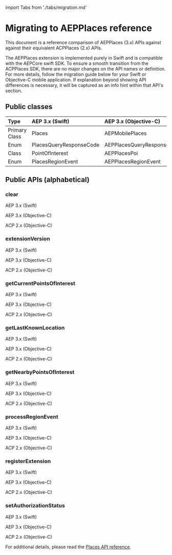 import Tabs from './tabs/migration.md'

# Migrating to AEPPlaces reference

This document is a reference comparison of AEPPlaces (3.x) APIs against against their equivalent ACPPlaces (2.x) APIs.

The AEPPlaces extension is implemented purely in Swift and is compatible with the AEPCore swift SDK. To ensure a smooth transition from the ACPPlaces SDK, there are no major changes on the API names or definition. For more details, follow the migration guide below for your Swift or Objective-C mobile application. If explanation beyond showing API differences is necessary, it will be captured as an info hint within that API's section.

## Public classes

| Type | AEP 3.x (Swift) | AEP 3.x (Objective-C) | ACP 2.x (Objective-C) |
| :--- | :--- | :--- | :--- |
| Primary Class | Places | AEPMobilePlaces | ACPPlaces |
| Enum | PlacesQueryResponseCode | AEPPlacesQueryResponseCode | ACPPlacesRequestError |
| Class | PointOfInterest | AEPPlacesPoi | ACPPlacesPoi |
| Enum | PlacesRegionEvent | AEPPlacesRegionEvent | ACPRegionEventType |

## Public APIs (alphabetical)

### clear

<TabsBlock orientation="horizontal" slots="heading, content" repeat="3"/>

AEP 3.x (Swift)

<Tabs query="language=aep-swift&api=clear"/>

AEP 3.x (Objective-C)

<Tabs query="language=aep-objc&api=clear"/>

ACP 2.x (Objective-C)

<Tabs query="language=acp-objc&api=clear"/>

### extensionVersion

<TabsBlock orientation="horizontal" slots="heading, content" repeat="3"/>

AEP 3.x (Swift)

<Tabs query="language=aep-swift&api=extension-version"/>

AEP 3.x (Objective-C)

<Tabs query="language=aep-objc&api=extension-version"/>

ACP 2.x (Objective-C)

<Tabs query="language=acp-objc&api=extension-version"/>

### getCurrentPointsOfInterest

<TabsBlock orientation="horizontal" slots="heading, content" repeat="3"/>

AEP 3.x (Swift)

<Tabs query="language=aep-swift&api=get-current-points-of-interest"/>

AEP 3.x (Objective-C)

<Tabs query="language=aep-objc&api=get-current-points-of-interest"/>

ACP 2.x (Objective-C)

<Tabs query="language=acp-objc&api=get-current-points-of-interest"/>

### getLastKnownLocation

<TabsBlock orientation="horizontal" slots="heading, content" repeat="3"/>

AEP 3.x (Swift)

<Tabs query="language=aep-swift&api=get-last-known-location"/>

AEP 3.x (Objective-C)

<Tabs query="language=aep-objc&api=get-last-known-location"/>

ACP 2.x (Objective-C)

<Tabs query="language=acp-objc&api=get-last-known-location"/>

### getNearbyPointsOfInterest

<TabsBlock orientation="horizontal" slots="heading, content" repeat="3"/>

AEP 3.x (Swift)

<Tabs query="language=aep-swift&api=get-nearby-points-of-interest"/>

AEP 3.x (Objective-C)

<Tabs query="language=aep-objc&api=get-nearby-points-of-interest"/>

ACP 2.x (Objective-C)

<Tabs query="language=acp-objc&api=get-nearby-points-of-interest"/>

### processRegionEvent

<TabsBlock orientation="horizontal" slots="heading, content" repeat="3"/>

AEP 3.x (Swift)

<Tabs query="language=aep-swift&api=process-region-event"/>

AEP 3.x (Objective-C)

<Tabs query="language=aep-objc&api=process-region-event"/>

ACP 2.x (Objective-C)

<Tabs query="language=acp-objc&api=process-region-event"/>

### registerExtension

<TabsBlock orientation="horizontal" slots="heading, content" repeat="3"/>

AEP 3.x (Swift)

<Tabs query="language=aep-swift&api=register-extension"/>

AEP 3.x (Objective-C)

<Tabs query="language=aep-objc&api=register-extension"/>

ACP 2.x (Objective-C)

<Tabs query="language=acp-objc&api=register-extension"/>

### setAuthorizationStatus

<TabsBlock orientation="horizontal" slots="heading, content" repeat="3"/>

AEP 3.x (Swift)

<Tabs query="language=aep-swift&api=set-authorization-status"/>

AEP 3.x (Objective-C)

<Tabs query="language=aep-objc&api=set-authorization-status"/>

ACP 2.x (Objective-C)

<Tabs query="language=acp-objc&api=set-authorization-status"/>

For additional details, please read the [Places API reference](./api-reference.md).
